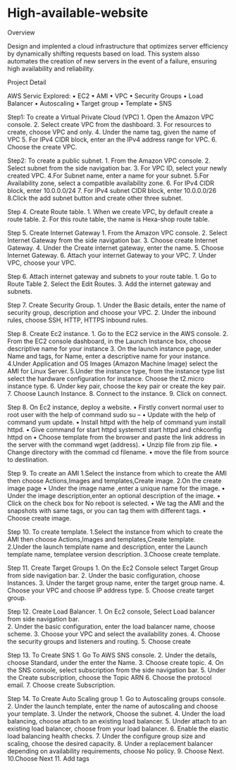 # High-available-website
Overview

Design and implented a cloud infrastructure that optimizes server efficiency by dynamically shifting requests based on load. This system alsso automates the creation of new servers in the event of a failure, ensuring high availability and reliability.

Project Detail

AWS Servic Explored:
  •	EC2
  •	AMI
  •	VPC
  •	Security Groups
  •	Load Balancer
  •	Autoscaling
  •	Target group
  •	Template
  •	SNS
  
 Step1: To create a Virtual Private Cloud (VPC)
     1.	Open the Amazon VPC console.
     2.	Select create VPC from the dashboard.
     3.	For resources to create, choose VPC and only.
     4.	Under the name tag, given the name of VPC
     5.	For IPv4 CIDR block, enter an the IPv4 address range for VPC.
     6.	Choose the create VPC.
     
 Step2: To create a public subnet.
     1.	From the Amazon VPC console.
     2.	Select subnet from the side navigation bar.
     3.	For VPC ID, select your newly created VPC.
     4.For Subnet name, enter a name for your subnet.
     5.For Availability zone, select a compatible availability zone.
     6. For IPv4 CIDR block, enter 10.0.0.0/24
     7.	 For IPv4 subnet CIDR block, enter 10.0.0.0/26
     8.Click the add subnet button and create other three subnet.

 Step 4. Create Route table.
     1. When we create VPC, by default create a route table.
     2. For this route table, the name is Hexa-shop route table.
     
 Step 5. Create Internet Gateway
     1.	From the Amazon VPC console.
     2.	Select Internet Gateway from the side navigation bar.
     3.	Choose create Internet Gateway.
     4.	Under the Create internet gateway, enter the name.
     5.	Choose Internet Gateway.
     6.	Attach your internet Gateway to your VPC.
     7.	Under VPC, choose your VPC.

 Step 6. Attach internet gateway and subnets to your route table.
     1.	Go to Route Table
     2.	Select the Edit Routes.
     3.	Add the internet gateway and subnets.


 Step 7. Create Security Group.
      1.	Under the Basic details, enter the name of security group, description and choose your VPC.
      2.	Under the inbound rules, choose SSH, HTTP, HTTPS inbound rules.

 Step 8. Create Ec2 instance.
     1. Go to the EC2 service in the AWS console. 
     2. From the EC2 console dashboard, in the Launch Instance box, choose descriptive name for your instance
     3.	On the launch instance page, under Name and tags, for Name, enter a descriptive name for your instance.  
     4.Under Application and OS Images (Amazon Machine Image) select the AMI for Linux Server.
     5.Under the instance type, from the instance type list select the hardware configuration for instance. Choose the t2.micro instance type.
     6. Under key pair, choose the key pair or create the key pair.
     7. Choose Launch Instance.
     8. Connect to the instance.
     9. Click on connect.

Step 8. On Ec2 instance, deploy a website.
    •	Firstly convert normal user to root user with the help of command
     sudo su –
    •	Update with the help of command yum update.
    •	Install httpd with the help of command yum install httpd.
    •	Give command for start httpd systemctl start httpd and chkconfig httpd on
    •	Choose template from the browser and paste the link address in the server with the command wget (address).
    •	Unzip file from zip file.
    •	Change directory with the commad cd filename.
    •	move the file from source to destination.

 Step 9. To create an AMI
     1.Select the instance from which to create the AMI then choose 
              Actions,Images and templates,Create image.
     2.On the create image page
        •	Under the image name ,enter a unique name for the image.
        •	Under the image description,enter an optional description of the image.
        •	Click on the check box for No reboot is selected.
        •	We tag the AMI and the snapshots with same tags, or you can tag them with different 
          tags.
         •	Choose create image.

 Step 10. To create template.
     1.Select the instance from which to create the AMI then choose Actions,Images and templates,Create template.      
     2.Under the launch template name and description, enter the Launch template name, templatee version description.
     3.Choose create template.
  
 Step 11. Create Target Groups
     1.	On the Ec2 Console select Target Group from side navigation bar.
     2.	Under the basic configuration, choose Instances.
     3.	Under the target group name, enter the target group name.
     4.	Choose your VPC and choose IP address type.
     5.	Choose create target group.

 Step 12. Create Load Balancer.
     1.	On Ec2 console, Select Load balancer from side navigation bar.     
     2.	Under the basic configuration, enter the load balancer name, choose scheme.
     3.	Choose your VPC and select the availability zones.
     4.	Choose the security groups and listeners and routing.
     5.	Choose create

 Step 13. To Create SNS
     1.	Go To AWS SNS console.
     2.	Under the details, choose Standard, under the enter the Name.
     3.	Choose create topic.
     4.	On the SNS console, select subscription from the side navigation bar.
     5.	Under the Create subscription, choose the Topic ARN 
     6.	Choose the protocol email.
     7.	Choose create Subscription.
     
 Step 14. To Create Auto Scaling group
     1.	Go to Autoscaling groups console.
     2.	Under the launch template, enter the name of autoscaling and choose your template.
     3.	Under the network, Choose the subnet.
     4.	Under the load balancing, choose attach to an existing load balancer.
     5.	Under attach to an existing load balancer, choose from your load balancer.
     6.	Enable the elastic load balancing health checks.
     7.	Under the configure group size and scaling, choose the desired capacity.
     8. Under a replacement balancer depending on availability requirements, choose No policy.
     9.	Choose Next.
     10.Choose Next
     11. Add tags
